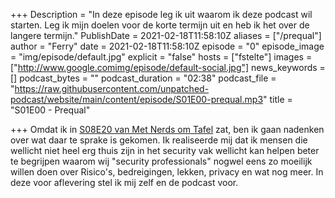 +++
Description = "In deze episode leg ik uit waarom ik deze podcast wil starten. Leg ik mijn doelen voor de korte termijn uit en heb ik het over de langere termijn."
PublishDate = 2021-02-18T11:58:10Z
aliases = ["/prequal"]
author = "Ferry"
date = 2021-02-18T11:58:10Z
episode = "0"
episode_image = "img/episode/default.jpg"
explicit = "false"
hosts = ["fstelte"]
images = ["http://www.google.comimg/episode/default-social.jpg"]
news_keywords = []
podcast_bytes = ""
podcast_duration = "02:38"
podcast_file = "https://raw.githubusercontent.com/unpatched-podcast/website/main/content/episode/S01E00-prequal.mp3"
title = "S01E00 - Prequal"

+++
Omdat ik in [S08E20 van Met Nerds om Tafel](https://www.metnerdsomtafel.nl/podcast/s08e20-cybersecurity-consultancy-met-ferry-stelte-epiphany.html) zat, ben ik gaan nadenken over wat daar te sprake is gekomen. Ik realiseerde mij dat ik mensen die wellicht niet heel erg thuis zijn in het security vak wellicht kan helpen beter te begrijpen waarom wij "security professionals" nogwel eens zo moeilijk willen doen over Risico's, bedreigingen, lekken, privacy en wat nog meer. In deze voor aflevering stel ik mij zelf en de podcast voor.
